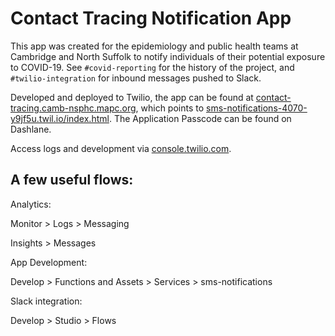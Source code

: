 # Contact Tracing Notification App

This app was created for the epidemiology and public health teams at Cambridge and North Suffolk to notify individuals of their potential exposure to COVID-19. See `#covid-reporting` for the history of the project, and `#twilio-integration` for inbound messages pushed to Slack.

Developed and deployed to Twilio, the app can be found at [contact-tracing.camb-nsphc.mapc.org](http://contact-tracing.camb-nsphc.mapc.org/), which points to [sms-notifications-4070-y9jf5u.twil.io/index.html](https://sms-notifications-4070-y9jf5u.twil.io/index.html). The Application Passcode can be found on Dashlane.  

Access logs and development via [console.twilio.com](console.twilio.com).

## A few useful flows:

Analytics: 

Monitor > Logs > Messaging

Insights > Messages 

App Development: 

Develop > Functions and Assets > Services > sms-notifications

Slack integration:

Develop > Studio > Flows 
